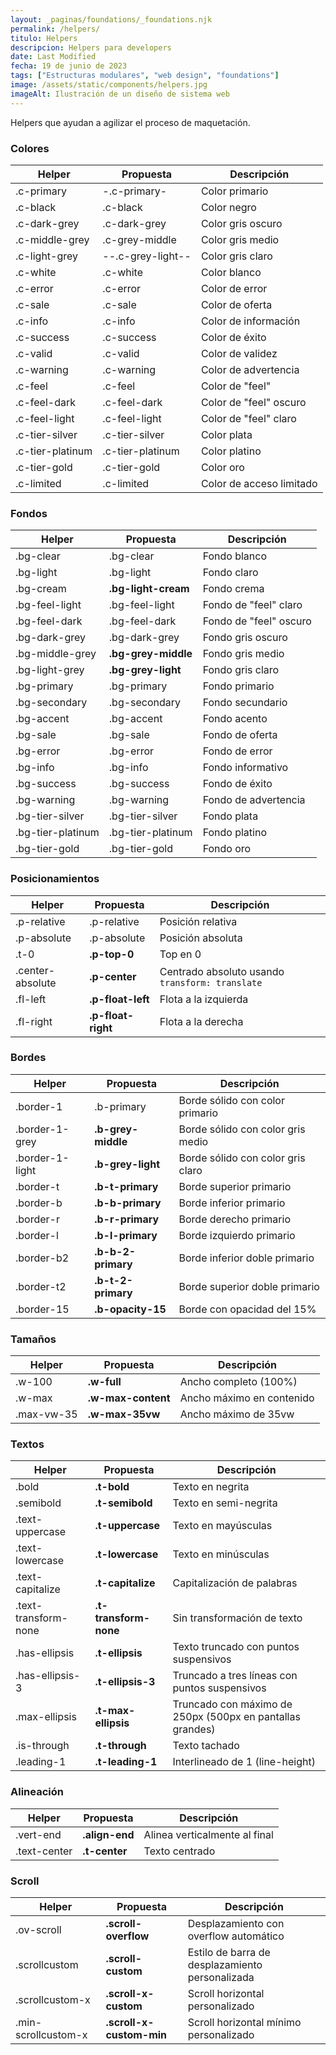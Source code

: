```yaml
---
layout: _paginas/foundations/_foundations.njk
permalink: /helpers/
titulo: Helpers
descripcion: Helpers para developers
date: Last Modified
fecha: 19 de junio de 2023
tags: ["Estructuras modulares", "web design", "foundations"]
image: /assets/static/components/helpers.jpg
imageAlt: Ilustración de un diseño de sistema web
---
```


Helpers que ayudan a agilizar el proceso de maquetación.

### Colores

| Helper               | Propuesta               | Descripción                                    |
| -------------------- | ----------------------- | ---------------------------------------------- |
| .c-primary           | -.c-primary-              | Color primario                                |
| .c-black             | .c-black                | Color negro                                    |
| .c-dark-grey         | .c-dark-grey            | Color gris oscuro                              |
| .c-middle-grey       | .c-grey-middle          | Color gris medio                               |
| .c-light-grey        | --.c-grey-light--       | Color gris claro                               |
| .c-white             | .c-white                | Color blanco                                   |
| .c-error             | .c-error                | Color de error                                 |
| .c-sale              | .c-sale                 | Color de oferta                                |
| .c-info              | .c-info                 | Color de información                           |
| .c-success           | .c-success              | Color de éxito                                 |
| .c-valid             | .c-valid                | Color de validez                               |
| .c-warning           | .c-warning              | Color de advertencia                           |
| .c-feel              | .c-feel                 | Color de "feel"                                |
| .c-feel-dark         | .c-feel-dark            | Color de "feel" oscuro                         |
| .c-feel-light        | .c-feel-light           | Color de "feel" claro                          |
| .c-tier-silver       | .c-tier-silver          | Color plata                                    |
| .c-tier-platinum     | .c-tier-platinum        | Color platino                                  |
| .c-tier-gold         | .c-tier-gold            | Color oro                                      |
| .c-limited           | .c-limited              | Color de acceso limitado                       |

### Fondos

| Helper               | Propuesta               | Descripción                                    |
| -------------------- | ----------------------- | ---------------------------------------------- |
| .bg-clear            | .bg-clear               | Fondo blanco                                   |
| .bg-light            | .bg-light               | Fondo claro                                    |
| .bg-cream            | **.bg-light-cream**        | Fondo crema                                    |
| .bg-feel-light       | .bg-feel-light          | Fondo de "feel" claro                          |
| .bg-feel-dark        | .bg-feel-dark           | Fondo de "feel" oscuro                         |
| .bg-dark-grey        | .bg-dark-grey           | Fondo gris oscuro                              |
| .bg-middle-grey      | **.bg-grey-middle**        | Fondo gris medio                               |
| .bg-light-grey       | **.bg-grey-light**        | Fondo gris claro                               |
| .bg-primary          | .bg-primary             | Fondo primario                                 |
| .bg-secondary        | .bg-secondary           | Fondo secundario                               |
| .bg-accent           | .bg-accent              | Fondo acento                                   |
| .bg-sale             | .bg-sale                | Fondo de oferta                                |
| .bg-error            | .bg-error               | Fondo de error                                 |
| .bg-info             | .bg-info                | Fondo informativo                              |
| .bg-success          | .bg-success             | Fondo de éxito                                 |
| .bg-warning          | .bg-warning             | Fondo de advertencia                           |
| .bg-tier-silver      | .bg-tier-silver         | Fondo plata                                    |
| .bg-tier-platinum    | .bg-tier-platinum       | Fondo platino                                  |
| .bg-tier-gold        | .bg-tier-gold           | Fondo oro                                      |

### Posicionamientos

| Helper            | Propuesta                | Descripción                                    |
| ----------------- | ------------------------ | ---------------------------------------------- |
| .p-relative       | .p-relative              | Posición relativa                              |
| .p-absolute       | .p-absolute              | Posición absoluta                              |
| .t-0              | **.p-top-0**                | Top en 0                                       |
| .center-absolute  | **.p-center**                | Centrado absoluto usando `transform: translate`|
| .fl-left          | **.p-float-left**           | Flota a la izquierda                           |
| .fl-right         | **.p-float-right**          | Flota a la derecha                             |

### Bordes

| Helper            | Propuesta                | Descripción                                    |
| ----------------- | ------------------------ | ---------------------------------------------- |
| .border-1         | .b-primary               | Borde sólido con color primario                |
| .border-1-grey    | **.b-grey-middle**          | Borde sólido con color gris medio              |
| .border-1-light   | **.b-grey-light**           | Borde sólido con color gris claro              |
| .border-t         | **.b-t-primary**            | Borde superior primario                        |
| .border-b         | **.b-b-primary**            | Borde inferior primario                        |
| .border-r         | **.b-r-primary**            | Borde derecho primario                         |
| .border-l         | **.b-l-primary**            | Borde izquierdo primario                       |
| .border-b2        | **.b-b-2-primary**          | Borde inferior doble primario                  |
| .border-t2        | **.b-t-2-primary**          | Borde superior doble primario                  |
| .border-15        | **.b-opacity-15**           | Borde con opacidad del 15%                     |

### Tamaños

| Helper            | Propuesta                | Descripción                                    |
| ----------------- | ------------------------ | ---------------------------------------------- |
| .w-100            | **.w-full**                 | Ancho completo (100%)                          |
| .w-max            | **.w-max-content**          | Ancho máximo en contenido                      |
| .max-vw-35        | **.w-max-35vw**              | Ancho máximo de 35vw                           |

### Textos

| Helper               | Propuesta                | Descripción                                    |
| -------------------- | ------------------------ | ---------------------------------------------- |
| .bold                | **.t-bold**                  | Texto en negrita                               |
| .semibold            | **.t-semibold**              | Texto en semi-negrita                          |
| .text-uppercase      | **.t-uppercase**            | Texto en mayúsculas                            |
| .text-lowercase      | **.t-lowercase**            | Texto en minúsculas                            |
| .text-capitalize     | **.t-capitalize**          | Capitalización de palabras                     |
| .text-transform-none | **.t-transform-none**       | Sin transformación de texto                    |
| .has-ellipsis        | **.t-ellipsis**             | Texto truncado con puntos suspensivos          |
| .has-ellipsis-3      | **.t-ellipsis-3**         | Truncado a tres líneas con puntos suspensivos  |
| .max-ellipsis        | **.t-max-ellipsis**        | Truncado con máximo de 250px (500px en pantallas grandes) |
| .is-through          | **.t-through**            | Texto tachado                                  |
| .leading-1           | **.t-leading-1**           | Interlineado de 1 (line-height)                |

### Alineación

| Helper               | Propuesta                | Descripción                                    |
| -------------------- | ------------------------ | ---------------------------------------------- |
| .vert-end            | **.align-end**              | Alinea verticalmente al final                  |
| .text-center         | **.t-center**                | Texto centrado                                 |

### Scroll

| Helper               | Propuesta                | Descripción                                    |
| -------------------- | ------------------------ | ---------------------------------------------- |
| .ov-scroll           | **.scroll-overflow**         | Desplazamiento con overflow automático         |
| .scrollcustom        | **.scroll-custom**           | Estilo de barra de desplazamiento personalizada|
| .scrollcustom-x      | **.scroll-x-custom**       | Scroll horizontal personalizado                |
| .min-scrollcustom-x  | **.scroll-x-custom-min**    | Scroll horizontal mínimo personalizado         |

